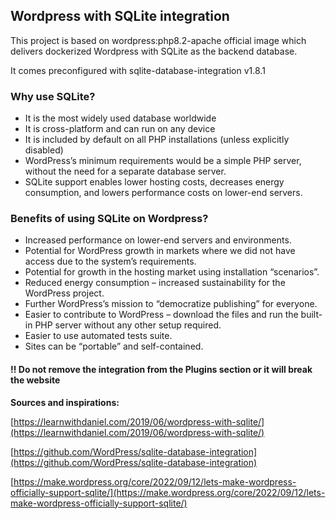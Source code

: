 ## Wordpress with SQLite integration

This project is based on wordpress:php8.2-apache official image which delivers dockerized Wordpress with SQLite as the backend database.

It comes preconfigured with sqlite-database-integration v1.8.1

### Why use SQLite?

- It is the most widely used database worldwide
- It is cross-platform and can run on any device
- It is included by default on all PHP installations (unless explicitly disabled)
- WordPress’s minimum requirements would be a simple PHP server,  without the need for a separate database server. 
- SQLite support enables lower hosting costs, decreases energy consumption, and lowers performance costs on lower-end servers.

### Benefits of using SQLite on Wordpress?

- Increased performance on lower-end servers and environments.
- Potential for WordPress growth in markets where we did not have access due to the system’s requirements.
- Potential for growth in the hosting market using installation “scenarios”.
- Reduced energy consumption – increased sustainability for the WordPress project.
- Further WordPress’s mission to “democratize publishing” for everyone.
- Easier to contribute to WordPress – download the files and run the built-in PHP server without any other setup required.
- Easier to use automated tests suite.
- Sites can be “portable” and self-contained.

#### **‼️ Do not remove the integration from the Plugins section or it will break the website**

**Sources and inspirations:**

[https://learnwithdaniel.com/2019/06/wordpress-with-sqlite/](https://learnwithdaniel.com/2019/06/wordpress-with-sqlite/)

[https://github.com/WordPress/sqlite-database-integration](https://github.com/WordPress/sqlite-database-integration)

[https://make.wordpress.org/core/2022/09/12/lets-make-wordpress-officially-support-sqlite/](https://make.wordpress.org/core/2022/09/12/lets-make-wordpress-officially-support-sqlite/)